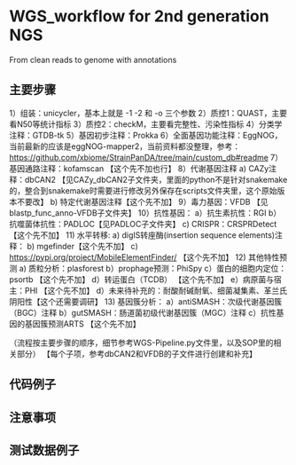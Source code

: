 # WGS_workflow for 2nd generation NGS
From clean reads to genome with annotations

## 主要步骤 
1）组装：unicycler，基本上就是 -1 -2 和 -o 三个参数
2）质控1：QUAST，主要看N50等统计指标
3）质控2：checkM，主要看完整性、污染性指标
4）分类学注释：GTDB-tk
5）基因初步注释：Prokka
6）全面基因功能注释：EggNOG，当前最新的应该是eggNOG-mapper2，当前资料都没整理，参考：https://github.com/xbiome/StrainPanDA/tree/main/custom_db#readme
7）基因通路注释：kofamscan 【这个先不加也行】
8）代谢基因注释
    a) CAZy注释：dbCAN2 【见CAZy_dbCAN2子文件夹，里面的python不是针对snakemake的，整合到snakemake时需要进行修改另外保存在scripts文件夹里，这个原始版本不要改】
    b) 特定代谢基因注释【这个先不加】
9）毒力基因：VFDB 【见blastp_func_anno-VFDB子文件夹】
10）抗性基因：
    a）抗生素抗性：RGI
    b）抗噬菌体抗性：PADLOC【见PADLOC子文件夹】
    c) CRISPR：CRSPRDetect【这个先不加】
11) 水平转移:
    a) digIS转座酶(insertion sequence elements)注释：
    b) mgefinder【这个先不加】
    c) https://pypi.org/project/MobileElementFinder/ 【这个先不加】
12) 其他特性预测
    a) 质粒分析：plasforest
    b）prophage预测：PhiSpy
    c）蛋白的细胞内定位：psortb 【这个先不加】
    d）转运蛋白（TCDB） 【这个先不加】
    e）病原菌与宿主：PHI 【这个先不加】
    d）未来待补充的：耐酸耐碱耐氧、细菌凝集素、革兰氏阴阳性【这个还需要调研】
13) 基因簇分析：
    a）antiSMASH：次级代谢基因簇（BGC）注释
    b）gutSMASH：肠道菌初级代谢基因簇（MGC）注释
    c）抗性基因的基因簇预测ARTS 【这个先不加】


（流程按主要步骤的顺序，细节参考WGS-Pipeline.py文件里，以及SOP里的相关部分）
【每个子项，参考dbCAN2和VFDB的子文件进行创建和补充】


## 代码例子

## 注意事项

## 测试数据例子